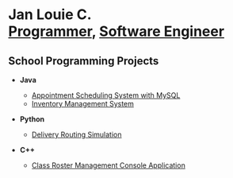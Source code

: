 <h1>Jan Louie C. <br/><a href="https://github.com/janlouiecc">Programmer</a>, <a href="https://www.linkedin.com/in/janlouiecc/">Software Engineer</a></h1>

<h2>School Programming Projects</h2>

- <b>Java</b>
  - [Appointment Scheduling System with MySQL](https://github.com/janlouiecc/c195-software-2)
  - [Inventory Management System](https://github.com/janlouiecc/c482-software-1)

- <b>Python</b>
  - [Delivery Routing Simulation](https://github.com/janlouiecc/c950-wgups)

- <b>C++</b>
  - [Class Roster Management Console Application](https://github.com/janlouiecc/c867-class_roster)